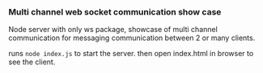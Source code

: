 ### Multi channel web socket communication show case
Node server with only ws package, showcase of multi channel communication for messaging communication between 2 or many clients.

runs `node index.js` to start the server.
then open index.html in browser to see the client.

